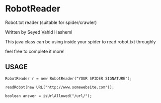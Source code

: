 RobotReader
===========

Robot.txt reader (suitable for spider/crawler)

Written by Seyed Vahid Hashemi

This java class can be using inside your spider to read robot.txt throughly

feel free to complete it more!


USAGE
-----
    RobotReader r = new RobotReader("YOUR SPIDER SIGNATURE");
    
    readRobot(new URL("http://www.somewebsite.com"));
  
    boolean answer = isUrlAllowed("/url/");
    


